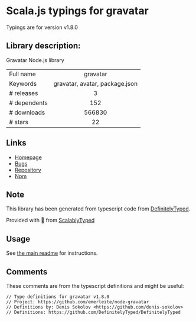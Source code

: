 
# Scala.js typings for gravatar

Typings are for version v1.8.0

## Library description:
Gravatar Node.js library

|                    |                 |
| ------------------ | :-------------: |
| Full name          | gravatar |
| Keywords           | gravatar, avatar, package.json |
| # releases         | 3 |
| # dependents       | 152 |
| # downloads        | 566830 |
| # stars            | 22 |

## Links
- [Homepage](https://github.com/emerleite/node-gravatar#readme)
- [Bugs](https://github.com/emerleite/node-gravatar/issues)
- [Repository](https://github.com/emerleite/node-gravatar)
- [Npm](https://www.npmjs.com/package/gravatar)
    


## Note
This library has been generated from typescript code from [DefinitelyTyped](https://definitelytyped.org).

Provided with :purple_heart: from [ScalablyTyped](https://github.com/oyvindberg/ScalablyTyped)

## Usage
See [the main readme](../../readme.md) for instructions.

## Comments

These comments are from the typescript definitions and might be useful:
```
// Type definitions for gravatar v1.8.0
// Project: https://github.com/emerleite/node-gravatar
// Definitions by: Denis Sokolov <https://github.com/denis-sokolov>
// Definitions: https://github.com/DefinitelyTyped/DefinitelyTyped

```

